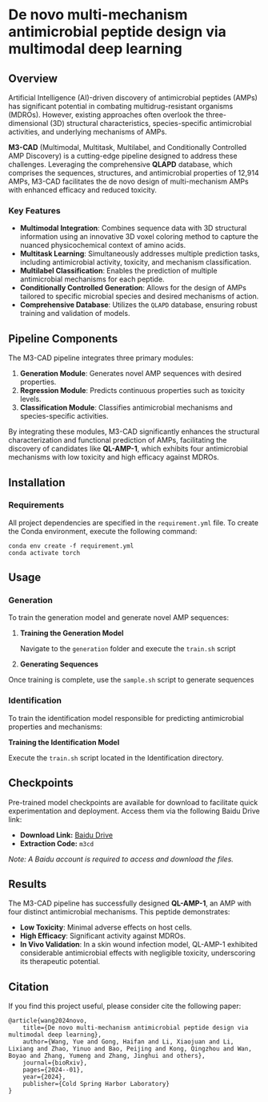 # De novo multi-mechanism antimicrobial peptide design via multimodal deep learning

## Overview

Artificial Intelligence (AI)-driven discovery of antimicrobial peptides (AMPs) has significant potential in combating multidrug-resistant organisms (MDROs). However, existing approaches often overlook the three-dimensional (3D) structural characteristics, species-specific antimicrobial activities, and underlying mechanisms of AMPs.

**M3-CAD** (Multimodal, Multitask, Multilabel, and Conditionally Controlled AMP Discovery) is a cutting-edge pipeline designed to address these challenges. Leveraging the comprehensive **QLAPD** database, which comprises the sequences, structures, and antimicrobial properties of 12,914 AMPs, M3-CAD facilitates the de novo design of multi-mechanism AMPs with enhanced efficacy and reduced toxicity.

### Key Features

- **Multimodal Integration**: Combines sequence data with 3D structural information using an innovative 3D voxel coloring method to capture the nuanced physicochemical context of amino acids.
- **Multitask Learning**: Simultaneously addresses multiple prediction tasks, including antimicrobial activity, toxicity, and mechanism classification.
- **Multilabel Classification**: Enables the prediction of multiple antimicrobial mechanisms for each peptide.
- **Conditionally Controlled Generation**: Allows for the design of AMPs tailored to specific microbial species and desired mechanisms of action.
- **Comprehensive Database**: Utilizes the `QLAPD` database, ensuring robust training and validation of models.

## Pipeline Components

The M3-CAD pipeline integrates three primary modules:

1. **Generation Module**: Generates novel AMP sequences with desired properties.
2. **Regression Module**: Predicts continuous properties such as toxicity levels.
3. **Classification Module**: Classifies antimicrobial mechanisms and species-specific activities.

By integrating these modules, M3-CAD significantly enhances the structural characterization and functional prediction of AMPs, facilitating the discovery of candidates like **QL-AMP-1**, which exhibits four antimicrobial mechanisms with low toxicity and high efficacy against MDROs.

## Installation

### Requirements

All project dependencies are specified in the `requirement.yml` file. To create the Conda environment, execute the following command:

```
conda env create -f requirement.yml
conda activate torch
```

## Usage

### Generation

To train the generation model and generate novel AMP sequences:

1. **Training the Generation Model**

   Navigate to the `generation` folder and execute the `train.sh` script

2. **Generating Sequences**

Once training is complete, use the `sample.sh` script to generate sequences

### Identification

To train the identification model responsible for predicting antimicrobial properties and mechanisms:

**Training the Identification Model**

Execute the `train.sh` script located in the Identification directory.

## Checkpoints

Pre-trained model checkpoints are available for download to facilitate quick experimentation and deployment. Access them via the following Baidu Drive link:

- **Download Link:** [Baidu Drive](https://pan.baidu.com/s/1B-7nd-av2oFi-gQtTd-Xmg?pwd=m3cd)
- **Extraction Code:** `m3cd`

*Note: A Baidu account is required to access and download the files.*

## Results

The M3-CAD pipeline has successfully designed **QL-AMP-1**, an AMP with four distinct antimicrobial mechanisms. This peptide demonstrates:

- **Low Toxicity**: Minimal adverse effects on host cells.
- **High Efficacy**: Significant activity against MDROs.
- **In Vivo Validation**: In a skin wound infection model, QL-AMP-1 exhibited considerable antimicrobial effects with negligible toxicity, underscoring its therapeutic potential.

## Citation

If you find this project useful, please consider cite the following paper:
```
@article{wang2024novo,
    title={De novo multi-mechanism antimicrobial peptide design via multimodal deep learning},
    author={Wang, Yue and Gong, Haifan and Li, Xiaojuan and Li, Lixiang and Zhao, Yinuo and Bao, Peijing and Kong, Qingzhou and Wan, Boyao and Zhang, Yumeng and Zhang, Jinghui and others},
    journal={bioRxiv},
    pages={2024--01},
    year={2024},
    publisher={Cold Spring Harbor Laboratory}
}
```

